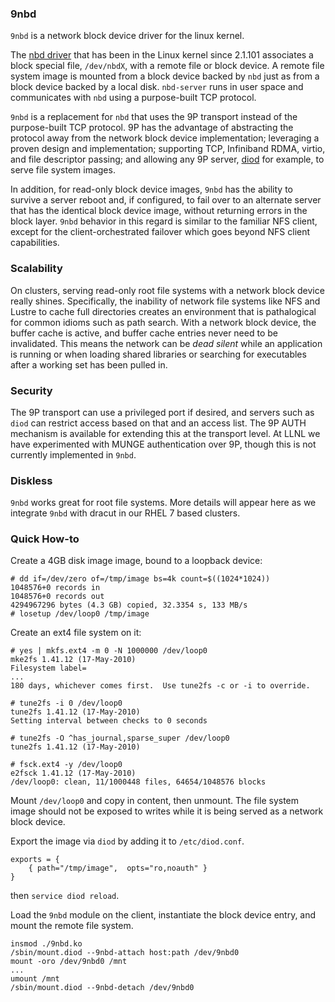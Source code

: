 ### 9nbd

`9nbd` is a network block device driver for the linux kernel.

The [nbd driver](http://en.wikipedia.org/wiki/Network_block_device)
that has been in the Linux kernel since 2.1.101 associates a block
special file, `/dev/nbdX`, with a remote file or block device.
A remote file system image is mounted from a block device backed
by `nbd` just as from a block device backed by a local disk.
`nbd-server` runs in user space and communicates with `nbd`
using a purpose-built TCP protocol.

`9nbd` is a replacement for `nbd` that uses the 9P transport instead
of the purpose-built TCP protocol.  9P has the advantage of
abstracting the protocol away from the network block device
implementation; leveraging a proven design and implementation;
supporting TCP, Infiniband RDMA, virtio, and file descriptor passing;
and allowing any 9P server,
[diod](https://github.com/chaos/diod) for example, to serve
file system images.

In addition, for read-only block device images, `9nbd` has the ability
to survive a server reboot and, if configured, to fail over to an alternate
server that has the identical block device image, without returning
errors in the block layer.   `9nbd` behavior in this regard is similar
to the familiar NFS client, except for the client-orchestrated failover
which goes beyond NFS client capabilities.

### Scalability

On clusters, serving read-only root file systems with a network block
device really shines.  Specifically, the inability of network file systems
like NFS and Lustre to cache full directories creates an environment
that is pathalogical for common idioms such as path search.  With
a network block device, the buffer cache is active, and buffer cache
entries never need to be invalidated.  This means the network can be
_dead silent_ while an application is running or when loading shared
libraries or searching for executables after a working set has been
pulled in.

### Security

The 9P transport can use a privileged port if desired, and servers
such as `diod` can restrict access based on that and an access list.
The 9P AUTH mechanism is available for extending this at the transport
level.  At LLNL we have experimented with MUNGE authentication over 9P,
though this is not currently implemented in `9nbd`.

### Diskless

`9nbd` works great for root file systems.  More details will appear here
as we integrate `9nbd` with dracut in our RHEL 7 based clusters.

### Quick How-to

Create a 4GB disk image image, bound to a loopback device:
```
# dd if=/dev/zero of=/tmp/image bs=4k count=$((1024*1024))
1048576+0 records in
1048576+0 records out
4294967296 bytes (4.3 GB) copied, 32.3354 s, 133 MB/s
# losetup /dev/loop0 /tmp/image
```

Create an ext4 file system on it:
```
# yes | mkfs.ext4 -m 0 -N 1000000 /dev/loop0
mke2fs 1.41.12 (17-May-2010)
Filesystem label=
...
180 days, whichever comes first.  Use tune2fs -c or -i to override.

# tune2fs -i 0 /dev/loop0
tune2fs 1.41.12 (17-May-2010)
Setting interval between checks to 0 seconds

# tune2fs -O ^has_journal,sparse_super /dev/loop0
tune2fs 1.41.12 (17-May-2010)

# fsck.ext4 -y /dev/loop0
e2fsck 1.41.12 (17-May-2010)
/dev/loop0: clean, 11/1000448 files, 64654/1048576 blocks
```
Mount `/dev/loop0` and copy in content, then unmount.
The file system image should not be exposed to writes while it is
being served as a network block device.

Export the image via `diod` by adding it to `/etc/diod.conf`.
```
exports = {
    { path="/tmp/image",  opts="ro,noauth" }
}
```
then `service diod reload`.

Load the `9nbd` module on the client, instantiate the block device entry,
and mount the remote file system.
```
insmod ./9nbd.ko
/sbin/mount.diod --9nbd-attach host:path /dev/9nbd0
mount -oro /dev/9nbd0 /mnt
...
umount /mnt
/sbin/mount.diod --9nbd-detach /dev/9nbd0
```
